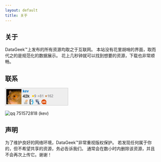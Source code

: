 ```yaml
---
layout: default
title: 关于
---
```


## 关于

DataGeek™上发布的所有资源均取之于互联网。
本站没有花里胡哨的界面，取而代之的是规范化的数据展示。
花上几秒钟就可以找到想要的资源，下载也非常顺畅。

## 联系

[![flair][1]][2]

![qq][3] 751572818 (kev)

## 声明

为了维护良好的网络环境，DataGeek™非常重视版权保护。
若发现任何属于你的，但不希望共享的资源，务必告诉我们。
通常会在数小时内删除该资源，并且不会再次上传它。谢谢！

[1]: /img/so.png
[2]: http://stackoverflow.com/users/348785/kev
[3]: http://im.qq.com/favicon.ico
[4]: http://qun.qzone.qq.com/group#!/365277982/home
